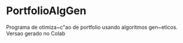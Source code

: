 # PortfolioAlgGen
Programa de otimiza~c"ao de portfolio usando algoritmos gen~eticos. Versao gerado no Colab 
